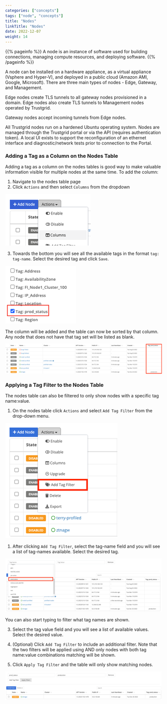 ```yaml
---
categories: ["concepts"]
tags: ["node", "concepts"]
title: "Nodes"
linkTitle: "Nodes"
date: 2022-12-07
weight: 14
---
```


{{% pageinfo %}}
A node is an instance of software used for building connections, managing compute resources, and deploying software.
{{% /pageinfo %}}

A node can be installed on a hardware appliance, as a virtual appliance (Vsphere and Hyper-V), and deployed in a public cloud (Amazon AMI, Google, Microsoft). There are three main types of nodes - Edge, Gateway, and Management.

Edge nodes create TLS tunnels to all gateway nodes provisioned in a domain. Edge nodes also create TLS tunnels to Management nodes operated by Trustgrid.

Gateway nodes accept incoming tunnels from Edge nodes.

All Trustgrid nodes run on a hardened Ubuntu operating system. Nodes are managed through the Trustgrid portal or via the API (requires authentication token). A local UI exists to support the reconfiguration of an ethernet interface and diagnostic/network tests prior to connection to the Portal.

### Adding a Tag as a Column on the Nodes Table

Adding a tag as a column on the nodes tables is good way to make valuable information visible for multiple nodes at the same time. To add the column:

1. Navigate to the nodes table page
1. Click `Actions` and then select `Columns` from the dropdown

![img](add-column.png)

3. Towards the bottom you will see all the available tags in the format `tag: tag-name`. Select the desired tag and click `Save`.

![img](select-tag-column.png)

The column will be added and the table can now be sorted by that column. Any node that does not have that tag set will be listed as blank.

![img](tag-column2.png)

### Applying a Tag Filter to the Nodes Table

The nodes table can also be filtered to only show nodes with a specific tag name:value.

1. On the nodes table click `Actions` and select `Add Tag Filter` from the drop-down menu.

![img](add-tag-filter-2.png)

1. After clicking `Add Tag Filter`, select the tag-name field and you will see a list of tag-names available. Select the desired tag.

![img](pick-tag-filter-name2.png)

You can also start typing to filter what tag names are shown.

3. Select the tag value field and you will see a list of available values. Select the desired value.

4. (Optional) Click `Add Tag Filter` to include an additional filter. Note that the two filters will be applied using AND only nodes with both tag name:value combinations matching will be shown.

5. Click `Apply Tag Filter` and the table will only show matching nodes.

![img](applied-filters2.png)
